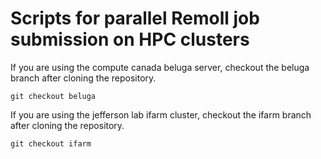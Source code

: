 # Scripts for parallel Remoll job submission on HPC clusters 

If you are using the compute canada beluga server, checkout the beluga branch after cloning the repository.

	git checkout beluga

If you are using the jefferson lab ifarm cluster, checkout the ifarm branch after cloning the repository.

	git checkout ifarm

